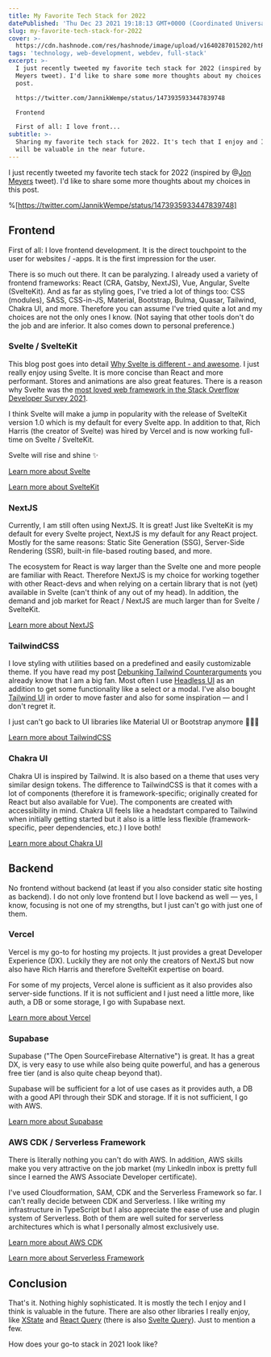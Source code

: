 ```yaml
---
title: My Favorite Tech Stack for 2022
datePublished: 'Thu Dec 23 2021 19:18:13 GMT+0000 (Coordinated Universal Time)'
slug: my-favorite-tech-stack-for-2022
cover: >-
  https://cdn.hashnode.com/res/hashnode/image/upload/v1640287015202/htRMAs7k4.png
tags: 'technology, web-development, webdev, full-stack'
excerpt: >-
  I just recently tweeted my favorite tech stack for 2022 (inspired by Jon
  Meyers tweet). I'd like to share some more thoughts about my choices in this
  post.

  https://twitter.com/JannikWempe/status/1473935933447839748

  Frontend

  First of all: I love front...
subtitle: >-
  Sharing my favorite tech stack for 2022. It's tech that I enjoy and I think
  will be valuable in the near future.
---
```


I just recently tweeted my favorite tech stack for 2022 (inspired by @[Jon Meyers](@dijonmusters) tweet). I'd like to share some more thoughts about my choices in this post.

%[https://twitter.com/JannikWempe/status/1473935933447839748]

## Frontend

First of all: I love frontend development. It is the direct touchpoint to the user for websites / -apps. It is the first impression for the user.

There is so much out there. It can be paralyzing. I already used a variety of frontend frameworks: React (CRA, Gatsby, NextJS), Vue, Angular, Svelte (SvelteKit). And as far as styling goes, I've tried a lot of things too: CSS (modules), SASS, CSS-in-JS, Material, Bootstrap, Bulma, Quasar, Tailwind, Chakra UI, and more. Therefore you can assume I've tried quite a lot and my choices are not the only ones I know. (Not saying that other tools don't do the job and are inferior. It also comes down to personal preference.)

### Svelte / SvelteKit

This blog post goes into detail [Why Svelte is different - and awesome](https://blog.jannikwempe.com/why-svelte-is-different-and-awesome). I just really enjoy using Svelte. It is more concise than React and more performant. Stores and animations are also great features. There is a reason why Svelte was the [most loved web framework in the Stack Overflow Developer Survey 2021](https://insights.stackoverflow.com/survey/2021#section-most-loved-dreaded-and-wanted-web-frameworks).

I think Svelte will make a jump in popularity with the release of SvelteKit version 1.0 which is my default for every Svelte app. In addition to that, Rich Harris (the creator of Svelte) was hired by Vercel and is now working full-time on Svelte / SvelteKit. 

Svelte will rise and shine ✨

[Learn more about Svelte](https://svelte.dev/)

[Learn more about SvelteKit](https://kit.svelte.dev/)

### NextJS

Currently, I am still often using NextJS. It is great! Just like SvelteKit is my default for every Svelte project, NextJS is my default for any React project. Mostly for the same reasons: Static Site Generation (SSG), Server-Side Rendering (SSR), built-in file-based routing based, and more. 

The ecosystem for React is way larger than the Svelte one and more people are familiar with React. Therefore NextJS is my choice for working together with other React-devs and when relying on a certain library that is not (yet) available in Svelte (can't think of any out of my head). In addition, the demand and job market for React / NextJS are much larger than for Svelte / SvelteKit.

[Learn more about NextJS](https://nextjs.org/)

### TailwindCSS

I love styling with utilities based on a predefined and easily customizable theme. If you have read my post [Debunking Tailwind Counterarguments](https://blog.jannikwempe.com/debunking-tailwind-counterarguments) you already know that I am a big fan. Most often I use [Headless UI](https://headlessui.dev/) as an addition to get some functionality like a select or a modal. I've also bought [Tailwind UI](https://tailwindui.com/) in order to move faster and also for some inspiration — and I don't regret it.

I just can't go back to UI libraries like Material UI or Bootstrap anymore 🤷🏼‍♂️

[Learn more about TailwindCSS](https://tailwindcss.com/)

### Chakra UI

Chakra UI is inspired by Tailwind. It is also based on a theme that uses very similar design tokens. The difference to TailwindCSS is that it comes with a lot of components (therefore it is framework-specific; originally created for React but also available for Vue). The components are created with accessibility in mind. Chakra UI feels like a headstart compared to Tailwind when initially getting started but it also is a little less flexible (framework-specific, peer dependencies, etc.) I love both!

[Learn more about Chakra UI](https://chakra-ui.com/)

## Backend

No frontend without backend (at least if you also consider static site hosting as backend). I do not only love frontend but I love backend as well — yes, I know, focusing is not one of my strengths, but I just can't go with just one of them. 

### Vercel

Vercel is my go-to for hosting my projects. It just provides a great Developer Experience (DX). Luckily they are not only the creators of NextJS but now also have Rich Harris and therefore SvelteKit expertise on board.

For some of my projects, Vercel alone is sufficient as it also provides also server-side functions. If it is not sufficient and I just need a little more, like auth, a DB or some storage, I go with Supabase next.

[Learn more about Vercel](https://vercel.com)

### Supabase

Supabase ("The Open SourceFirebase Alternative") is great. It has a great DX, is very easy to use while also being quite powerful, and has a generous free tier (and is also quite cheap beyond that).

Supabase will be sufficient for a lot of use cases as it provides auth, a DB with a good API through their SDK and storage. If it is not sufficient, I go with AWS.

[Learn more about Supabase](https://supabase.com/)

### AWS CDK / Serverless Framework

There is literally nothing you can't do with AWS. In addition, AWS skills make you very attractive on the job market (my LinkedIn inbox is pretty full since I earned the AWS Associate Developer certificate).

I've used Cloudformation, SAM, CDK and the Serverless Framework so far. I can't really decide between CDK and Serverless. I like writing my infrastructure in TypeScript but I also appreciate the ease of use and plugin system of Serverless. Both of them are well suited for serverless architectures which is what I personally almost exclusively use.

[Learn more about AWS CDK](https://aws.amazon.com/cdk/)

[Learn more about Serverless Framework](https://www.serverless.com/)

## Conclusion

That's it. Nothing highly sophisticated. It is mostly the tech I enjoy and I think is valuable in the future. There are also other libraries I really enjoy, like [XState](https://xstate.js.org/) and [React Query](https://react-query.tanstack.com/) (there is also [Svelte Query](https://sveltequery.vercel.app/)). Just to mention a few.

How does your go-to stack in 2021 look like?
